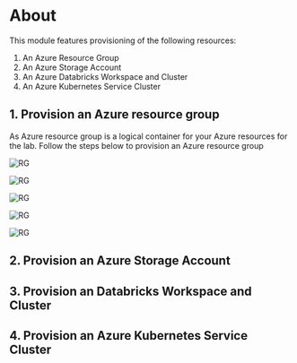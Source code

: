 # About

This module features provisioning of the following resources:
1. An Azure Resource Group
2. An Azure Storage Account
3. An Azure Databricks Workspace and Cluster
4. An Azure Kubernetes Service Cluster

## 1. Provision an Azure resource group
As Azure resource group is a logical container for your Azure resources for the lab.  Follow the steps below to provision an Azure resource group<br>


![RG](../images/01-rg-01.png)

![RG](../images/01-rg-02.png)

![RG](../images/01-rg-03.png)

![RG](../images/01-rg-04.png)

![RG](../images/01-rg-05.png)



## 2. Provision an Azure Storage Account


## 3. Provision an Databricks Workspace and Cluster


## 4. Provision an Azure Kubernetes Service Cluster
